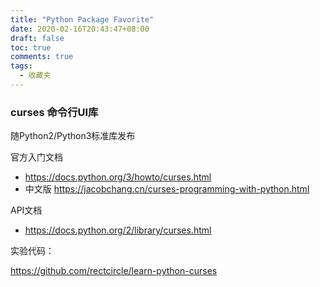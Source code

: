```yaml
---
title: "Python Package Favorite"
date: 2020-02-16T20:43:47+08:00
draft: false
toc: true
comments: true
tags:
  - 收藏夹
---
```


### curses 命令行UI库

随Python2/Python3标准库发布

官方入门文档

* https://docs.python.org/3/howto/curses.html
* 中文版 https://jacobchang.cn/curses-programming-with-python.html

API文档

* https://docs.python.org/2/library/curses.html

实验代码：

https://github.com/rectcircle/learn-python-curses
